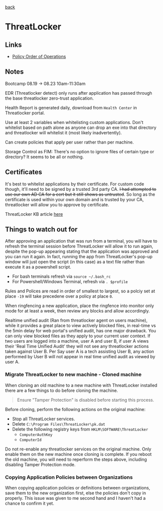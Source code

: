 [back](./README.md)

# ThreatLocker

## Links

- [Policy Order of Operations](./Policy_Order_Of_Operation.md)

## Notes

Bootcamp 08.19 -> 08.23 10am-11:30am

EDR (Threatlocker detect) only runs after application has passed through the base threatlocker zero-trust application. 

Health Report is generated daily, download from `Health Center` in Threatlocker portal. 

Use at least 2 variables when whitelisting custom applications. Don't whitelist based on path alone as anyone can drop an exe into that directory and threatlocker will whitelist it (most likely inadvertently). 

Can create policies that apply per user rather than per machine. 

Storage Control as FIM: There's no option to ignore files of certain type or directory? It seems to be all or nothing. 

## Certificates

It's best to whitelist applications by their certificate. For custom code though, it'll need to be signed by a trusted 3rd party CA. ~~I had attempted to use our own AD CA for a cert but it still shows as untrusted~~. So long as the certificate is used within your own domain and is trusted by your CA, threatlocker will allow you to approve by certificate. 

ThreatLocker KB article [here](https://threatlocker.kb.help/unverified-certificates/) 

## Things to watch out for

After approving an application that was run from a terminal, you will have to refresh the terminal session before ThreatLocker will allow it to run again, despite the pop-up appearing stating that the application was approved and you can run it again. In fact, running the app from ThreatLocker's pop-up window will just open the script (in this case) as a text file rather than execute it as a powershell script.

- For bash terminals refresh via `source ~/.bash_rc`
- For Powershell/Windows Terminal, refresh via `. $profile`
  
Rules and Polices are read in order of smallest to largest, so a polciy set at place `-19` will take precedene over a policy at place `0`. 

When ringfencing a new application, place the ringfence into monitor only mode for at least a week, then review any blocks and allow accordingly. 

Realtime unified audit (Ran from threatlocker agent on users machine), while it provides a great place to view actively blocked files, in real-time vs the 5min delay for web portal's unified audit, has one major drawback. You can only view blocked files as they apply to your current user context. If two users are logged into a machine, user A and user B, if user A views their 'Real Time Unified Audit' they will not see any threatlocker actions taken against User B. Per Say user A is a tech assisting User B, any action performed by User B will not appear in real time unified audit as viewed by user A. 

### Migrate ThreatLocker to new machine - Cloned machine

When cloning an old machine to a new machine with ThreatLocker installed there are a few things to do before cloning the machine. 

> Ensure "Tamper Protection" is disabled before starting this process.

Before cloning, perform the following actions on the original machine: 

- Stop all ThreatLocker services. 
- Delete `C:\Program Files\ThreatLocker\pk.dat`
- Delete the following registry keys from `HKLM\SOFTWARE\ThreatLocker`
  - `ComputerAuthKey`
  - `ComputerId`

Do not re-enable any threatlocker services on the original machine. Only enable them on the new machine once cloning is complete. If you reboot the old machine, you will need to reperform the steps above, including disabling Tamper Protection mode. 

### Copying Application Policies between Organizations

When copying application policies or definitions between organizations, save them to the new organization first, else the policies don't copy in properly. This issue was given to me second hand and I haven't had a chance to confirm it yet. 